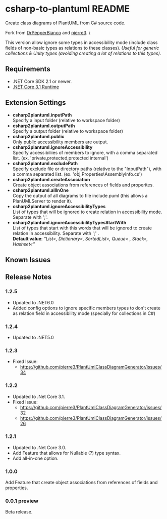 # csharp-to-plantuml README

Create class diagrams of PlantUML from C# source code.

Fork from [DrPepperBianco](https://github.com/DrPepperBianco/PlantUmlClassDiagramGenerator) and [pierre3](https://github.com/pierre3/PlantUmlClassDiagramGenerator). \

This version allow ignore some types in accessibility mode (include class fields of non-basic types as relations to these classes). *Useful for generic collections & Unity types (avoiding creating a lot of relations to this types).*

## Requirements

- .NET Core SDK 2.1 or newer.
- [.NET Core 3.1 Runtime](https://dotnet.microsoft.com/download/dotnet-core/3.1/runtime) 

## Extension Settings

- __csharp2plantuml.inputPath__  
  Specify a input folder (relative to workspace folder)
- __csharp2plantuml.outputPath__  
  Specify a output folder (relative to workspace folder)
- __csharp2plantuml.public__  
  Only public accessibility members are output.
- __csharp2plantuml.ignoreAccessibility__    
  Specify accessibiliies of members to ignore, with a comma separated list. (ex. 'private,protected,protected internal')
- __csharp2plantuml.excludePath__  
  Specify exclude file or directory paths (relative to the \"InputPath\"), with a comma separated list. (ex. 'obj,Properties\\AssemblyInfo.cs')
- __csharp2plantuml.createAssociation__  
  Create object associations from references of fields and properites.
- __csharp2plantuml.allInOne__  
  Copy the output of all diagrams to file include.puml (this allows a PlanUMLServer to render it).
- __csharp2plantuml.ignoreAccessibilityTypes__  
  List of types that will be ignored to create relation in accessibility mode. Separate with ';'.
- __csharp2plantuml.ignoreAccessibilityTypesStartWith__  
  List of types that start with this words that will be ignored to create relation in accessibility. Separate with ';' .\
  **Default value**: *"List<, Dictionary<, SortedList<, Queue< , Stack<, Hashset<"*

## Known Issues


## Release Notes
### 1.2.5
- Updated to .NET6.0
- Added config options to ignore specific members types to don't create as relation field in accessibility mode (specially for collections in C#)

### 1.2.4
- Updated to .NET5.0

### 1.2.3
- Fixed Issue: 
    - https://github.com/pierre3/PlantUmlClassDiagramGenerator/issues/34

### 1.2.2
- Updated to .Net Core 3.1.
- Fixed Issue: 
    - https://github.com/pierre3/PlantUmlClassDiagramGenerator/issues/32
    - https://github.com/pierre3/PlantUmlClassDiagramGenerator/issues/26

### 1.2.1  
- Updated to .Net Core 3.0.
- Add Feature that allows for Nullable (?) type syntax.
- Add all-in-one option.

### 1.0.0
Add Feature that create object associations from references of fields and properties. 

### 0.0.1 preview
Beta release.
